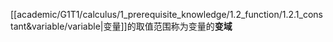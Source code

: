 [[academic/G1T1/calculus/1_prerequisite_knowledge/1.2_function/1.2.1_constant&variable/variable|变量]]的取值范围称为变量的**变域**